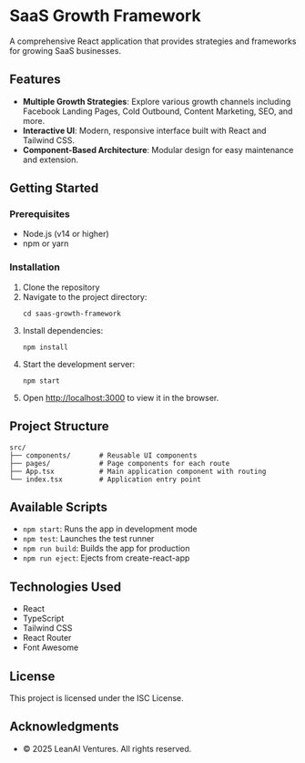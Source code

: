 # SaaS Growth Framework

A comprehensive React application that provides strategies and frameworks for growing SaaS businesses.

## Features

- **Multiple Growth Strategies**: Explore various growth channels including Facebook Landing Pages, Cold Outbound, Content Marketing, SEO, and more.
- **Interactive UI**: Modern, responsive interface built with React and Tailwind CSS.
- **Component-Based Architecture**: Modular design for easy maintenance and extension.

## Getting Started

### Prerequisites

- Node.js (v14 or higher)
- npm or yarn

### Installation

1. Clone the repository
2. Navigate to the project directory:
   ```
   cd saas-growth-framework
   ```
3. Install dependencies:
   ```
   npm install
   ```
4. Start the development server:
   ```
   npm start
   ```
5. Open [http://localhost:3000](http://localhost:3000) to view it in the browser.

## Project Structure

```
src/
├── components/       # Reusable UI components
├── pages/            # Page components for each route
├── App.tsx           # Main application component with routing
└── index.tsx         # Application entry point
```

## Available Scripts

- `npm start`: Runs the app in development mode
- `npm test`: Launches the test runner
- `npm run build`: Builds the app for production
- `npm run eject`: Ejects from create-react-app

## Technologies Used

- React
- TypeScript
- Tailwind CSS
- React Router
- Font Awesome

## License

This project is licensed under the ISC License.

## Acknowledgments

- © 2025 LeanAI Ventures. All rights reserved.
